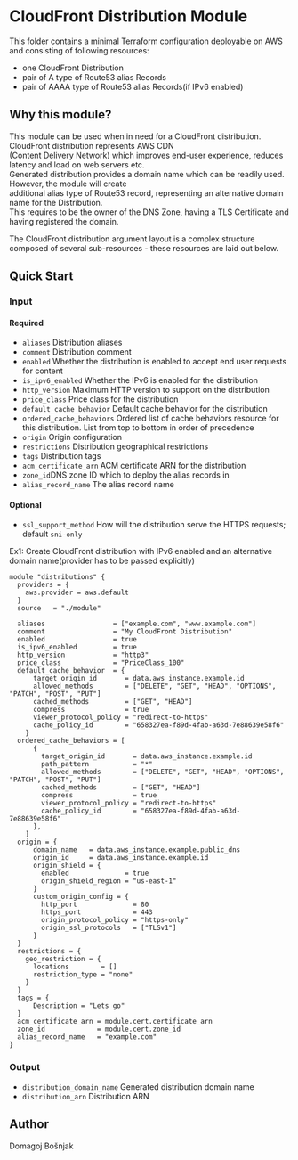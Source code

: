 # CloudFront Distribution Module

This folder contains a minimal Terraform configuration deployable on AWS and consisting of following resources:

- one CloudFront Distribution
- pair of A type of Route53 alias Records
- pair of AAAA type of Route53 alias Records(if IPv6 enabled)

## Why this module?

This module can be used when in need for a CloudFront distribution. CloudFront distribution represents AWS CDN  
(Content Delivery Network) which improves end-user experience, reduces latency and load on web servers etc.  
Generated distribution provides a domain name which can be readily used. However, the module will create  
additional alias type of Route53 record, representing an alternative domain name for the Distribution.  
This requires to be the owner of the DNS Zone, having a TLS Certificate and having registered the domain.

The CloudFront distribution argument layout is a complex structure composed of several sub-resources - these resources are laid out below.

## Quick Start

### Input

#### Required

- `aliases` Distribution aliases
- `comment` Distribution comment
- `enabled` Whether the distribution is enabled to accept end user requests for content
- `is_ipv6_enabled` Whether the IPv6 is enabled for the distribution
- `http_version` Maximum HTTP version to support on the distribution
- `price_class` Price class for the distribution
- `default_cache_behavior` Default cache behavior for the distribution
- `ordered_cache_behaviors` Ordered list of cache behaviors resource for this distribution. List from top to bottom in order of precedence
- `origin` Origin configuration
- `restrictions` Distribution geographical restrictions
- `tags` Distribution tags
- `acm_certificate_arn` ACM certificate ARN for the distribution
- `zone_id`DNS zone ID which to deploy the alias records in
- `alias_record_name` The alias record name

#### Optional

- `ssl_support_method` How will the distribution serve the HTTPS requests; default `sni-only`

Ex1: Create CloudFront distribution with IPv6 enabled and an alternative domain name(provider has to be passed explicitly)

```
module "distributions" {
  providers = {
    aws.provider = aws.default
  }
  source   = "./module"

  aliases                 = ["example.com", "www.example.com"]
  comment                 = "My CloudFront Distribution"
  enabled                 = true
  is_ipv6_enabled         = true
  http_version            = "http3"
  price_class             = "PriceClass_100"
  default_cache_behavior  = {
      target_origin_id       = data.aws_instance.example.id
      allowed_methods        = ["DELETE", "GET", "HEAD", "OPTIONS", "PATCH", "POST", "PUT"]
      cached_methods         = ["GET", "HEAD"]
      compress               = true
      viewer_protocol_policy = "redirect-to-https"
      cache_policy_id        = "658327ea-f89d-4fab-a63d-7e88639e58f6"
    }
  ordered_cache_behaviors = [
      {
        target_origin_id       = data.aws_instance.example.id
        path_pattern           = "*"
        allowed_methods        = ["DELETE", "GET", "HEAD", "OPTIONS", "PATCH", "POST", "PUT"]
        cached_methods         = ["GET", "HEAD"]
        compress               = true
        viewer_protocol_policy = "redirect-to-https"
        cache_policy_id        = "658327ea-f89d-4fab-a63d-7e88639e58f6"
      },
    ]
  origin = {
      domain_name   = data.aws_instance.example.public_dns
      origin_id     = data.aws_instance.example.id
      origin_shield = {
        enabled              = true
        origin_shield_region = "us-east-1"
      }
      custom_origin_config = {
        http_port              = 80
        https_port             = 443
        origin_protocol_policy = "https-only"
        origin_ssl_protocols   = ["TLSv1"]
      }
  }
  restrictions = {
    geo_restriction = {
      locations        = []
      restriction_type = "none"
    }
  }
  tags = {
      Description = "Lets go"
  }
  acm_certificate_arn = module.cert.certificate_arn
  zone_id             = module.cert.zone_id
  alias_record_name   = "example.com"
}
```

### Output

- `distribution_domain_name` Generated distribution domain name
- `distribution_arn` Distribution ARN

## Author

Domagoj Bošnjak